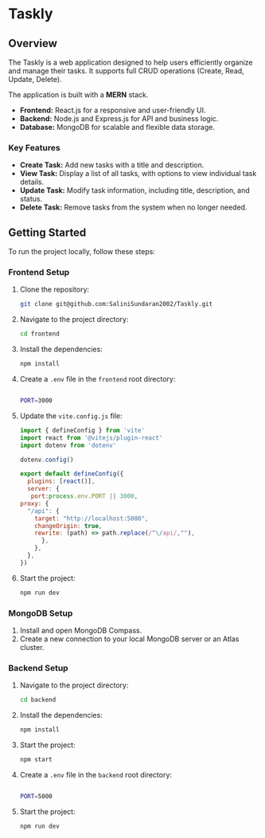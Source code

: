 # Taskly

## Overview

The Taskly is a web application designed to help users efficiently organize and manage their tasks. It supports full CRUD operations (Create, Read, Update, Delete).

The application is built with a **MERN** stack.

- **Frontend:** React.js for a responsive and user-friendly UI.
- **Backend:** Node.js and Express.js for API and business logic.
- **Database:** MongoDB for scalable and flexible data storage.

### Key Features

- **Create Task:** Add new tasks with a title and description.
- **View Task:** Display a list of all tasks, with options to view individual task details.
- **Update Task:** Modify task information, including title, description, and status.
- **Delete Task:** Remove tasks from the system when no longer needed.

## Getting Started

To run the project locally, follow these steps:

### Frontend Setup

1. Clone the repository:
    ```bash
    git clone git@github.com:SaliniSundaran2002/Taskly.git
    ```
2. Navigate to the project directory:
    ```bash
    cd frontend
    ```
3. Install the dependencies:
    ```bash
    npm install
    ```
4. Create a `.env` file in the `frontend` root directory:
    ```bash

    PORT=3000
    ```
5. Update the `vite.config.js` file:
    ```javascript
    import { defineConfig } from 'vite'
    import react from '@vitejs/plugin-react'
    import dotenv from 'dotenv'

    dotenv.config()

    export default defineConfig({
      plugins: [react()],
      server: {
       port:process.env.PORT || 3000, 
    proxy: {
      "/api": {
        target: "http://localhost:5000",
        changeOrigin: true,
        rewrite: (path) => path.replace(/^\/api/,""),
          },
        },
      },
    })
    ```
6. Start the project:
    ```bash
    npm run dev
    ```

### MongoDB Setup

1. Install and open MongoDB Compass.
2. Create a new connection to your local MongoDB server or an Atlas cluster.

### Backend Setup

1. Navigate to the project directory:
    ```bash
    cd backend
    ```
2. Install the dependencies:
    ```bash
    npm install
    ```
3. Start the project:
    ```bash
    npm start

4. Create a `.env` file in the `backend` root directory:
    ```bash

    PORT=5000
    ```
5. Start the project:
    ```bash
    npm run dev
    ```
    
